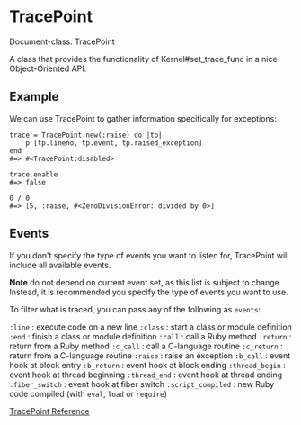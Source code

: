 # TracePoint

Document-class: TracePoint

A class that provides the functionality of Kernel#set_trace_func in a nice
Object-Oriented API.

## Example

We can use TracePoint to gather information specifically for exceptions:

    trace = TracePoint.new(:raise) do |tp|
        p [tp.lineno, tp.event, tp.raised_exception]
    end
    #=> #<TracePoint:disabled>

    trace.enable
    #=> false

    0 / 0
    #=> [5, :raise, #<ZeroDivisionError: divided by 0>]

## Events

If you don't specify the type of events you want to listen for, TracePoint
will include all available events.

**Note** do not depend on current event set, as this list is subject to
change. Instead, it is recommended you specify the type of events you want to
use.

To filter what is traced, you can pass any of the following as `events`:

`:line`
:   execute code on a new line
`:class`
:   start a class or module definition
`:end`
:   finish a class or module definition
`:call`
:   call a Ruby method
`:return`
:   return from a Ruby method
`:c_call`
:   call a C-language routine
`:c_return`
:   return from a C-language routine
`:raise`
:   raise an exception
`:b_call`
:   event hook at block entry
`:b_return`
:   event hook at block ending
`:thread_begin`
:   event hook at thread beginning
`:thread_end`
:   event hook at thread ending
`:fiber_switch`
:   event hook at fiber switch
`:script_compiled`
:   new Ruby code compiled (with `eval`, `load` or `require`)


[TracePoint Reference](https://ruby-doc.org/core-2.7.0/TracePoint.html)
